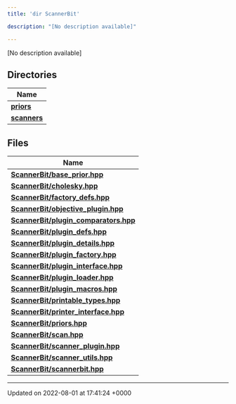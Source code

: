 ```yaml
---
title: 'dir ScannerBit'

description: "[No description available]"

---
```







[No description available]

## Directories

| Name           |
| -------------- |
| **[priors](/documentation/code/darkbit_development/files/dir_fcd5a9dbbf1819829d7ec1014844ab30/#dir-priors)**  |
| **[scanners](/documentation/code/darkbit_development/files/dir_d8899288cb095d9f40a7187612d7e0b7/#dir-scanners)**  |

## Files

| Name           |
| -------------- |
| **[ScannerBit/base_prior.hpp](/documentation/code/darkbit_development/files/base__prior_8hpp/#file-base-prior.hpp)**  |
| **[ScannerBit/cholesky.hpp](/documentation/code/darkbit_development/files/cholesky_8hpp/#file-cholesky.hpp)**  |
| **[ScannerBit/factory_defs.hpp](/documentation/code/darkbit_development/files/factory__defs_8hpp/#file-factory-defs.hpp)**  |
| **[ScannerBit/objective_plugin.hpp](/documentation/code/darkbit_development/files/objective__plugin_8hpp/#file-objective-plugin.hpp)**  |
| **[ScannerBit/plugin_comparators.hpp](/documentation/code/darkbit_development/files/plugin__comparators_8hpp/#file-plugin-comparators.hpp)**  |
| **[ScannerBit/plugin_defs.hpp](/documentation/code/darkbit_development/files/plugin__defs_8hpp/#file-plugin-defs.hpp)**  |
| **[ScannerBit/plugin_details.hpp](/documentation/code/darkbit_development/files/plugin__details_8hpp/#file-plugin-details.hpp)**  |
| **[ScannerBit/plugin_factory.hpp](/documentation/code/darkbit_development/files/plugin__factory_8hpp/#file-plugin-factory.hpp)**  |
| **[ScannerBit/plugin_interface.hpp](/documentation/code/darkbit_development/files/plugin__interface_8hpp/#file-plugin-interface.hpp)**  |
| **[ScannerBit/plugin_loader.hpp](/documentation/code/darkbit_development/files/plugin__loader_8hpp/#file-plugin-loader.hpp)**  |
| **[ScannerBit/plugin_macros.hpp](/documentation/code/darkbit_development/files/plugin__macros_8hpp/#file-plugin-macros.hpp)**  |
| **[ScannerBit/printable_types.hpp](/documentation/code/darkbit_development/files/printable__types_8hpp/#file-printable-types.hpp)**  |
| **[ScannerBit/printer_interface.hpp](/documentation/code/darkbit_development/files/printer__interface_8hpp/#file-printer-interface.hpp)**  |
| **[ScannerBit/priors.hpp](/documentation/code/darkbit_development/files/priors_8hpp/#file-priors.hpp)**  |
| **[ScannerBit/scan.hpp](/documentation/code/darkbit_development/files/scan_8hpp/#file-scan.hpp)**  |
| **[ScannerBit/scanner_plugin.hpp](/documentation/code/darkbit_development/files/scanner__plugin_8hpp/#file-scanner-plugin.hpp)**  |
| **[ScannerBit/scanner_utils.hpp](/documentation/code/darkbit_development/files/scanner__utils_8hpp/#file-scanner-utils.hpp)**  |
| **[ScannerBit/scannerbit.hpp](/documentation/code/darkbit_development/files/scannerbit_8hpp/#file-scannerbit.hpp)**  |






-------------------------------

Updated on 2022-08-01 at 17:41:24 +0000

